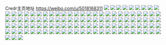 Credr主页地址 https://weibo.com/u/5018168311 
![](https://wx4.sinaimg.cn/mw2000/005tBIOzly1h81d9rrsx0j324i2u1kjm.jpg) 
![](https://wx4.sinaimg.cn/mw2000/005tBIOzly1h81d9qd321j327r2ychdu.jpg) 
![](https://wx4.sinaimg.cn/mw2000/005tBIOzgy1h7zukr5d55j32c03401l0.jpg) 
![](https://wx4.sinaimg.cn/mw2000/005tBIOzgy1h7zuktbzkaj32c0340u0z.jpg) 
![](https://wx4.sinaimg.cn/mw2000/005tBIOzgy1h7zukp1ruoj32c0340b2c.jpg) 
![](https://wx4.sinaimg.cn/mw2000/005tBIOzgy1h7zukvdpt3j32c035r7wk.jpg) 
![](https://wx4.sinaimg.cn/mw2000/005tBIOzgy1h7yp3zui6qj32c03401ky.jpg) 
![](https://wx4.sinaimg.cn/mw2000/005tBIOzgy1h7yp3w0cbzj32am326qv5.jpg) 
![](https://wx4.sinaimg.cn/mw2000/005tBIOzgy1h7yp3x9z4rj32c03404qq.jpg) 
![](https://wx4.sinaimg.cn/mw2000/005tBIOzgy1h7yp3ukilxj32a531jnpd.jpg) 
![](https://wx4.sinaimg.cn/mw2000/005tBIOzgy1h7yp3yq0loj32c0340x6p.jpg) 
![](https://wx4.sinaimg.cn/mw2000/005tBIOzgy1h7yp412mdej32c0340u0x.jpg) 
![](https://wx4.sinaimg.cn/mw2000/005tBIOzgy1h7xyyhvay2j31yf2lw1ky.jpg) 
![](https://wx4.sinaimg.cn/mw2000/005tBIOzgy1h7xj7x3yz5j32c0340npd.jpg) 
![](https://wx4.sinaimg.cn/mw2000/005tBIOzgy1h7xj7xwkooj32c0340kjl.jpg) 
![](https://wx4.sinaimg.cn/mw2000/005tBIOzgy1h7xj7yikasj31611lce1p.jpg) 
![](https://wx4.sinaimg.cn/mw2000/005tBIOzgy1h7xj7z4lj3j31v22hi4qp.jpg) 
![](https://wx4.sinaimg.cn/mw2000/005tBIOzgy1h7wpc2piwoj323u35skjm.jpg) 
![](https://wx4.sinaimg.cn/mw2000/005tBIOzgy1h7wpbecbs4j320w35se82.jpg) 
![](https://wx4.sinaimg.cn/mw2000/005tBIOzgy1h7wpbirvllj323u35sqv6.jpg) 
![](https://wx4.sinaimg.cn/mw2000/005tBIOzgy1h7wpb5dnymj32yo4g0qv7.jpg) 
![](https://wx4.sinaimg.cn/mw2000/005tBIOzgy1h7wpb9jlu7j323u35skjm.jpg) 
![](https://wx4.sinaimg.cn/mw2000/005tBIOzgy1h7wpc5myvtj32yo4g0e83.jpg) 
![](https://wx4.sinaimg.cn/mw2000/005tBIOzgy1h7wpbtrisej31lg24ue81.jpg) 
![](https://wx4.sinaimg.cn/mw2000/005tBIOzgy1h7wpbrd43bj323u35skjm.jpg) 
![](https://wx4.sinaimg.cn/mw2000/005tBIOzgy1h7wpbyjbn4j322t35su0y.jpg) 
![](https://wx4.sinaimg.cn/mw2000/005tBIOzly1h7uqm7qxp1j32c034zb2b.jpg) 
![](https://wx4.sinaimg.cn/mw2000/005tBIOzly1h7uqm8fqekj32c0340hdt.jpg) 
![](https://wx4.sinaimg.cn/mw2000/005tBIOzly1h7uqm9c7lgj32c034fx6q.jpg) 
![](https://wx4.sinaimg.cn/mw2000/005tBIOzly1h7r656b3rpj30zu1bs7m5.jpg) 
![](https://wx4.sinaimg.cn/mw2000/005tBIOzly1h7r657it8nj30zu1bs1gd.jpg) 
![](https://wx4.sinaimg.cn/mw2000/005tBIOzly1h7r658pb5mj30zu1bse2q.jpg) 
![](https://wx4.sinaimg.cn/mw2000/005tBIOzly1h7gjm9ldkej30vl16476d.jpg) 
![](https://wx4.sinaimg.cn/mw2000/005tBIOzly1h7gjmnlqimj30zu1bsq5c.jpg) 
![](https://wx4.sinaimg.cn/mw2000/005tBIOzly1h7gjmbcrzoj30zu1bstqb.jpg) 
![](https://wx4.sinaimg.cn/mw2000/005tBIOzly1h7gjmd8a1tj30zu1bswgu.jpg) 
![](https://wx4.sinaimg.cn/mw2000/005tBIOzly1h7ff3p7s3cj320j2plnpd.jpg) 
![](https://wx4.sinaimg.cn/mw2000/005tBIOzly1h7ff3od9ysj32c035jb2a.jpg) 
![](https://wx4.sinaimg.cn/mw2000/005tBIOzly1h7ff3pw3iij32c035bb29.jpg) 
![](https://wx4.sinaimg.cn/mw2000/005tBIOzly1h6z22qmflyj32c0340npd.jpg) 
![](https://wx4.sinaimg.cn/mw2000/005tBIOzly1h6z22puto5j329a327hdt.jpg) 
![](https://wx4.sinaimg.cn/mw2000/005tBIOzly1h6z22ulfqqj3295306hdu.jpg) 
![](https://wx4.sinaimg.cn/mw2000/005tBIOzly1h6z22vgolhj32c0340kjl.jpg) 
![](https://wx4.sinaimg.cn/mw2000/005tBIOzly1h6z22wecbpj32c035pkjl.jpg) 
![](https://wx4.sinaimg.cn/mw2000/005tBIOzly1h6z230sp2jj32c0340qau.jpg) 
![](https://wx4.sinaimg.cn/mw2000/005tBIOzly1h6w0h5jglmj32c035pb2b.jpg) 
![](https://wx4.sinaimg.cn/mw2000/005tBIOzly1h6w0h448gsj31v72hl4qq.jpg) 
![](https://wx4.sinaimg.cn/mw2000/005tBIOzly1h6w0h9kddfj32bt35sqv6.jpg) 
![](https://wx4.sinaimg.cn/mw2000/005tBIOzly1h6w0hbb5f9j324n2vyhdt.jpg) 
![](https://wx4.sinaimg.cn/mw2000/005tBIOzly1h6w0hamauqj32c0340u0y.jpg) 
![](https://wx4.sinaimg.cn/mw2000/005tBIOzly1h6w0h6kc3mj32c0340b2a.jpg) 
![](https://wx4.sinaimg.cn/mw2000/005tBIOzly1h6tv86lt3zj30u0140ae0.jpg) 
![](https://wx4.sinaimg.cn/mw2000/005tBIOzly1h6tv87rwxgj30u0140tcc.jpg) 
![](https://wx4.sinaimg.cn/mw2000/005tBIOzly1h6tv859n51j30u0140tcc.jpg) 
![](https://wx4.sinaimg.cn/mw2000/005tBIOzly1h6tv88d7w5j30u01400wm.jpg) 
![](https://wx4.sinaimg.cn/mw2000/005tBIOzly1h6sdufnx6qj30ty14kn4h.jpg) 
![](https://wx4.sinaimg.cn/mw2000/005tBIOzly1h6sduf9hsfj30u014e45f.jpg) 
![](https://wx4.sinaimg.cn/mw2000/005tBIOzly1h6sdug370dj30u014iaom.jpg) 
![](https://wx4.sinaimg.cn/mw2000/005tBIOzly1h6sduglrr3j30u014o0zl.jpg) 
![](https://wx4.sinaimg.cn/mw2000/005tBIOzly1h60o0ki0z3j30zo256ncv.jpg) 
![](https://wx4.sinaimg.cn/mw2000/005tBIOzly1h5ym0unos8j31o0280qb2.jpg) 
![](https://wx4.sinaimg.cn/mw2000/005tBIOzly1h5ym0ny04zj31o0280kjl.jpg) 
![](https://wx4.sinaimg.cn/mw2000/005tBIOzly1h5ym0s91e5j31o0280npd.jpg) 
![](https://wx4.sinaimg.cn/mw2000/005tBIOzly1h5ym0vcrogj31tm2fj77o.jpg) 
![](https://wx4.sinaimg.cn/mw2000/005tBIOzly1h5ym0qd7zsj31o0280qv5.jpg) 
![](https://wx4.sinaimg.cn/mw2000/005tBIOzly1h5ym0y2m6ej32c0340wmj.jpg) 
![](https://wx4.sinaimg.cn/mw2000/005tBIOzly1h5su4mbk7yj32c035p7wl.jpg) 
![](https://wx4.sinaimg.cn/mw2000/005tBIOzly1h5su4txg4uj32c0340npf.jpg) 
![](https://wx4.sinaimg.cn/mw2000/005tBIOzly1h5su4injk3j32c0351kjp.jpg) 
![](https://wx4.sinaimg.cn/mw2000/005tBIOzly1h5su4q6ptcj32c0340e84.jpg) 
![](https://wx4.sinaimg.cn/mw2000/005tBIOzly1h5su5hcuyvj32c0340u0z.jpg) 
![](https://wx4.sinaimg.cn/mw2000/005tBIOzly1h5faije0egj32ba33ze84.jpg) 
![](https://wx4.sinaimg.cn/mw2000/005tBIOzly1h5faiq96caj32bz35s4qs.jpg) 
![](https://wx4.sinaimg.cn/mw2000/005tBIOzly1h5faic6ny0j32c034rb2c.jpg) 
![](https://wx4.sinaimg.cn/mw2000/005tBIOzly1h5faj0d2fuj32c0340kjo.jpg) 
![](https://wx4.sinaimg.cn/mw2000/005tBIOzly1h5fajakyffj32c035bnpj.jpg) 
![](https://wx4.sinaimg.cn/mw2000/005tBIOzly1h5fajefenaj325z2vze84.jpg) 
![](https://wx4.sinaimg.cn/mw2000/005tBIOzly1h5e68aj5r5j316o1kw4qp.jpg) 
![](https://wx4.sinaimg.cn/mw2000/005tBIOzly1h5e68cxtnsj31o02804qq.jpg) 
![](https://wx4.sinaimg.cn/mw2000/005tBIOzly1h5e68e84pej316o1kw1kx.jpg) 
![](https://wx4.sinaimg.cn/mw2000/005tBIOzly1h5e689gczwj316o1kw1kx.jpg) 
![](https://wx4.sinaimg.cn/mw2000/005tBIOzly1h5e68fitcaj316o1kw4qp.jpg) 
![](https://wx4.sinaimg.cn/mw2000/005tBIOzly1h5664a5kq4j30u0140tfx.jpg) 
![](https://wx4.sinaimg.cn/mw2000/005tBIOzly1h5664e1c1hj316o1kw1kx.jpg) 
![](https://wx4.sinaimg.cn/mw2000/005tBIOzly1h5664g0f57j31kc234npd.jpg) 
![](https://wx4.sinaimg.cn/mw2000/005tBIOzly1h5664hm4uij316o1kw1kx.jpg) 
![](https://wx4.sinaimg.cn/mw2000/005tBIOzly1h5664ijy9dj31o0280hdt.jpg) 
![](https://wx4.sinaimg.cn/mw2000/005tBIOzly1h520kp1zexj30zo1bf142.jpg) 
![](https://wx4.sinaimg.cn/mw2000/005tBIOzly1h520ks44fxj316o1kwe38.jpg) 
![](https://wx4.sinaimg.cn/mw2000/005tBIOzly1h520kt2akoj30zo1bfgwh.jpg) 
![](https://wx4.sinaimg.cn/mw2000/005tBIOzly1h4y4rbtokgj31o0280hdt.jpg) 
![](https://wx4.sinaimg.cn/mw2000/005tBIOzly1h4y4rggyznj31o0280kjl.jpg) 
![](https://wx4.sinaimg.cn/mw2000/005tBIOzly1h4x6b1vxa3j321y2qlx6p.jpg) 
![](https://wx4.sinaimg.cn/mw2000/005tBIOzly1h4qrovqgx2j32ak323b2b.jpg) 
![](https://wx4.sinaimg.cn/mw2000/005tBIOzgy1h4b3pzj6kpj315v1kw4qp.jpg) 
![](https://wx4.sinaimg.cn/mw2000/005tBIOzgy1h4b3q3cvbkj32c0340kjo.jpg) 
![](https://wx4.sinaimg.cn/mw2000/005tBIOzgy1h4b3pxmvr4j316o1lw7wh.jpg) 
![](https://wx4.sinaimg.cn/mw2000/005tBIOzgy1h4b3q5dg8tj316o1kw7wh.jpg) 
![](https://wx4.sinaimg.cn/mw2000/005tBIOzgy1h4b3q99lq6j32br35su0z.jpg) 
![](https://wx4.sinaimg.cn/mw2000/005tBIOzgy1h4b3qb98qcj316o1mc4qp.jpg) 
![](https://wx4.sinaimg.cn/mw2000/005tBIOzgy1h486jjrybhj316o1kwe70.jpg) 
![](https://wx4.sinaimg.cn/mw2000/005tBIOzgy1h486jkrdovj316o1kw7r8.jpg) 
![](https://wx4.sinaimg.cn/mw2000/005tBIOzgy1h486jm9a23j316o1kwaxl.jpg) 
![](https://wx4.sinaimg.cn/mw2000/005tBIOzgy1h486jio6d6j316o1kwayb.jpg) 
![](https://wx4.sinaimg.cn/mw2000/005tBIOzgy1h486jna3uoj316o1kwx3f.jpg) 
![](https://wx4.sinaimg.cn/mw2000/005tBIOzly1h40ni1ndb1j32c0340qv7.jpg) 
![](https://wx4.sinaimg.cn/mw2000/005tBIOzly1h40ni0foe3j32ax35sqv7.jpg) 
![](https://wx4.sinaimg.cn/mw2000/005tBIOzly1h40niqorhhj32c0340kjn.jpg) 
![](https://wx4.sinaimg.cn/mw2000/005tBIOzly1h40nio8nqij32c03404qu.jpg) 
![](https://wx4.sinaimg.cn/mw2000/005tBIOzly1h3w1qlnlczj31o02a4b2b.jpg) 
![](https://wx4.sinaimg.cn/mw2000/005tBIOzly1h3wc1phsfyj31o02a7qv6.jpg) 
![](https://wx4.sinaimg.cn/mw2000/005tBIOzly1h3w1qeqakhj31mw28e1ky.jpg) 

